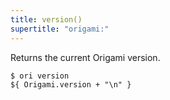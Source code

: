 ```yaml
---
title: version()
supertitle: "origami:"
---
```


Returns the current Origami version.

```console
$ ori version
${ Origami.version + "\n" }
```
